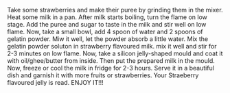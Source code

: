 Take some strawberries and make their puree by grinding them in the mixer.
Heat some milk in a pan.
After milk starts boiling, turn the flame on low stage.
Add the puree and sugar to taste in the milk and stir well on low flame.
Now, take a small bowl, add 4 spoon of water and 2 spoons of gelatin powder.
Miw it well, let the powder absorb a little water.
Mix the gelatin powder soluton in strawberry flavoured milk.
mix it well and stir for 2-3 minutes on low flame.
Now, take a silicon jelly-shaped mould and coat it with oil/ghee/butter from inside.
Then put the prepared milk in the mould.
Now, freeze or cool the milk in fridge for 2-3 hours.
Serve it in a beautiful dish and garnish it with more fruits or strawberries. 
Your Straeberry flavoured jelly is read.
ENJOY IT!!!
